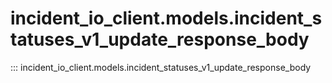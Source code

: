 # incident_io_client.models.incident_statuses_v1_update_response_body

::: incident_io_client.models.incident_statuses_v1_update_response_body